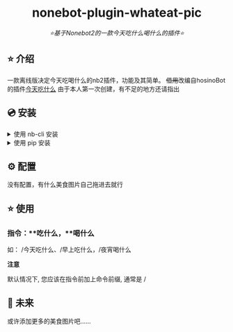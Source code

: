 <div align="center">

# nonebot-plugin-whateat-pic

_⭐基于Nonebot2的一款今天吃什么喝什么的插件⭐_


</div>


## ⭐ 介绍

一款离线版决定今天吃喝什么的nb2插件，功能及其简单。
~~借用~~改编自hosinoBot的插件[今天吃什么](https://github.com/A-kirami/whattoeat)
由于本人第一次创建，有不足的地方还请指出

## 💿 安装

<details>
<summary>使用 nb-cli 安装</summary>

 在 nonebot2 项目的根目录下打开命令行, 输入以下指令即可安装

    nb plugin install nonebot-plugin-whateat-pic
</details>

<details>
<summary>使用 pip 安装</summary>

    pip install nonebot-plugin-whateat-pic
</details>

## ⚙️ 配置

没有配置，有什么美食图片自己拖进去就行

## ⭐ 使用

### 指令：**吃什么，**喝什么
如：
    /今天吃什么、/早上吃什么，/夜宵喝什么
    
**注意**

默认情况下, 您应该在指令前加上命令前缀, 通常是 /

## 🌙 未来
或许添加更多的美食图片吧……

